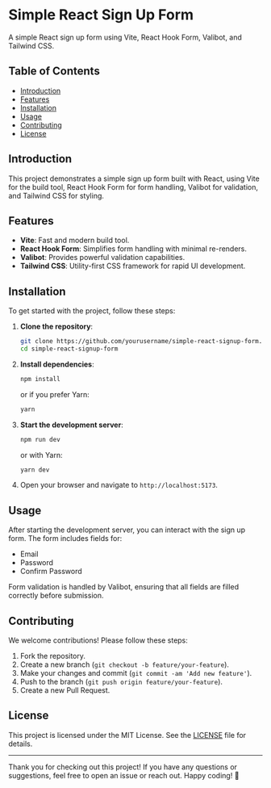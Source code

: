 # Simple React Sign Up Form

A simple React sign up form using Vite, React Hook Form, Valibot, and Tailwind CSS.

## Table of Contents

- [Introduction](#introduction)
- [Features](#features)
- [Installation](#installation)
- [Usage](#usage)
- [Contributing](#contributing)
- [License](#license)

## Introduction

This project demonstrates a simple sign up form built with React, using Vite for the build tool, React Hook Form for form handling, Valibot for validation, and Tailwind CSS for styling.

## Features

- **Vite**: Fast and modern build tool.
- **React Hook Form**: Simplifies form handling with minimal re-renders.
- **Valibot**: Provides powerful validation capabilities.
- **Tailwind CSS**: Utility-first CSS framework for rapid UI development.

## Installation

To get started with the project, follow these steps:

1. **Clone the repository**:

   ```sh
   git clone https://github.com/yourusername/simple-react-signup-form.git
   cd simple-react-signup-form
   ```

2. **Install dependencies**:

   ```sh
   npm install
   ```

   or if you prefer Yarn:

   ```sh
   yarn
   ```

3. **Start the development server**:

   ```sh
   npm run dev
   ```

   or with Yarn:

   ```sh
   yarn dev
   ```

4. Open your browser and navigate to `http://localhost:5173`.

## Usage

After starting the development server, you can interact with the sign up form. The form includes fields for:

- Email
- Password
- Confirm Password

Form validation is handled by Valibot, ensuring that all fields are filled correctly before submission.

## Contributing

We welcome contributions! Please follow these steps:

1. Fork the repository.
2. Create a new branch (`git checkout -b feature/your-feature`).
3. Make your changes and commit (`git commit -am 'Add new feature'`).
4. Push to the branch (`git push origin feature/your-feature`).
5. Create a new Pull Request.

## License

This project is licensed under the MIT License. See the [LICENSE](LICENSE) file for details.

---

Thank you for checking out this project! If you have any questions or suggestions, feel free to open an issue or reach out. Happy coding! 🚀
